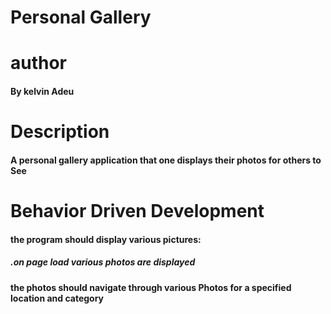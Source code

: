 #  Personal Gallery

# author
####  By kelvin Adeu

#  Description

####  A personal gallery application that one displays their photos for others to See

# Behavior Driven Development

#### the program should display various pictures:

##### .on page load various photos are displayed

####  the photos should navigate through various Photos for a specified location and category 
